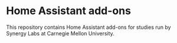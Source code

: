 # Home Assistant add-ons

This repository contains Home Assistant add-ons for studies run by Synergy Labs at Carnegie Mellon University.

